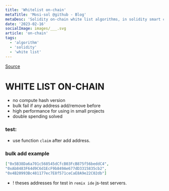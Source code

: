 ```yaml
---
title: 'Whitelist on-chain'
metaTitle: 'Mosi-sol @github - Blog'
metaDesc: 'Solidity on-chain white list algorithms, in solidity smart contract'
date: '2023-02-16'
socialImage: images/___.svg
article: 'on-chain'
tags:
  - 'algorithm'
  - 'solidity'
  - 'white list'
---
```


[Source](https://github.com/mosi-sol/live-contract-s3/blob/main/20-%20Whitelist%20Ver2/Whitelist.sol)

# WHITE LIST ON-CHAIN
- no compute hash version
- bulk fail if any address add/remove before
- high performance for using in small projects
- double spending solved

### test:
- use function `claim` after add address.

### bulk add example
```json
["0x5B38Da6a701c568545dCfcB03FcB875f56beddC4",
"0xAb8483F64d9C6d1EcF9b849Ae677dD3315835cb2",
"0x4B20993Bc481177ec7E8f571ceCaE8A9e22C02db"]
```
- ! theses addresses for test in `remix ide` js-test servers.

